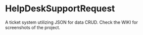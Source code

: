 # HelpDeskSupportRequest
A ticket system utilizing JSON for data CRUD.
Check the WIKI for screenshots of the project. 
